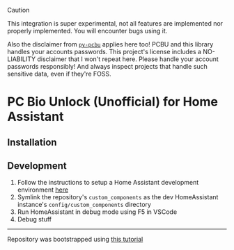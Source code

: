 
> [!CAUTION]
> This integration is super experimental, not all features are implemented nor properly implemented. You will encounter bugs using it.
> 
> Also the disclaimer from [`py-pcbu`](https://github.com/lmgarret/py-pcbu) applies here too!
> PCBU and this library handles your accounts passwords. This project's license includes a NO-LIABILITY disclaimer that I won't repeat here. Please handle your account passwords responsibly!
> And always inspect projects that handle such sensitive data, even if they're FOSS.


# PC Bio Unlock (Unofficial) for Home Assistant

## Installation

## Development
1. Follow the instructions to setup a Home Assistant development environment [here](https://developers.home-assistant.io/docs/development_environment)
2. Symlink the repository's `custom_components` as the dev HomeAssistant instance's `config/custom_components` directory
3. Run HomeAssistant in debug mode using F5 in VSCode
4. Debug stuff

---

Repository was bootstrapped using [this tutorial](https://aarongodfrey.dev/home%20automation/building_a_home_assistant_custom_component_part_1/)